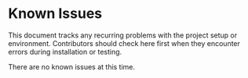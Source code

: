 # Known Issues

This document tracks any recurring problems with the project setup or environment.
Contributors should check here first when they encounter errors during installation or testing.

There are no known issues at this time.
